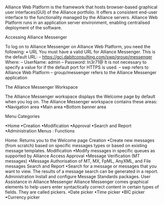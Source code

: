 Alliance Web Platform is the framework that hosts browser-based graphical user interfaces(GUI) of the Alliance portfolio. It offers a consistent end-user interface to the functionality managed by the Alliance servers. Alliance Web Platform runs in an application server environment, enabling centralised deployment of the software.


Accessing Alliance Messenger
 
To log on to Alliance Messenger on Alliance Web Platform, you need the following:
• URL
You must have a valid URL for Alliance Messenger.
This is the default URL:
– https://gci.dabitconsulting.com/swp/group/messenger
Where:
– UserName: admin
– Password: In3r71@
It is not necessary to specify a value for <port> if the default port for HTTPS is used.
– swp refers to Alliance Web Platform
– group/messenger refers to the Alliance Messenger application

The Alliance Messenger Workspace


The Alliance Messenger workspace displays the Welcome page by default when you log on.
The Alliance Messenger workspace contains these areas:
•Navigation area
•Main area
•Bottom banner area

Menu Categories

•Home
•Creation
•Modification
•Approval
•Search and Report
•Administration
Menus : Functions
 
Home: Returns you to the Welcome page
Creation
•Create new messages (from scratch) based on specific messages types or based on existing message templates.
Modification
•Modify messages in specific queues as supported by Alliance Access
Approval
•Message Verification (MT messages)
•Message Authorisation of MT, MX, FpML, AnyXML, and File messages
Search and Report
•Search for a message or messages that you want to view. The results of a message search can be generated in a report.
Administration
Install and configure Message Standards packages.
User Assistance in Alliance Messenger
Alliance Messenger comes graphical elements to help users enter syntactically correct content in certain types of fields. They are called pickers.
•Date picker
•Time picker
•BIC picker
•Currency picker
